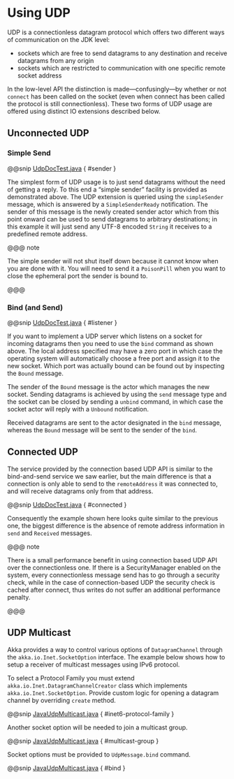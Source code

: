 # Using UDP

UDP is a connectionless datagram protocol which offers two different ways of
communication on the JDK level:

>
 * sockets which are free to send datagrams to any destination and receive
datagrams from any origin
 * sockets which are restricted to communication with one specific remote
socket address

In the low-level API the distinction is made—confusingly—by whether or not
`connect` has been called on the socket (even when connect has been
called the protocol is still connectionless). These two forms of UDP usage are
offered using distinct IO extensions described below.

## Unconnected UDP

### Simple Send

@@snip [UdpDocTest.java]($code$/java/jdocs/io/UdpDocTest.java) { #sender }

The simplest form of UDP usage is to just send datagrams without the need of
getting a reply. To this end a “simple sender” facility is provided as
demonstrated above. The UDP extension is queried using the
`simpleSender` message, which is answered by a `SimpleSenderReady`
notification. The sender of this message is the newly created sender actor
which from this point onward can be used to send datagrams to arbitrary
destinations; in this example it will just send any UTF-8 encoded
`String` it receives to a predefined remote address.

@@@ note

The simple sender will not shut itself down because it cannot know when you
are done with it. You will need to send it a `PoisonPill` when you
want to close the ephemeral port the sender is bound to.

@@@

### Bind (and Send)

@@snip [UdpDocTest.java]($code$/java/jdocs/io/UdpDocTest.java) { #listener }

If you want to implement a UDP server which listens on a socket for incoming
datagrams then you need to use the `bind` command as shown above. The
local address specified may have a zero port in which case the operating system
will automatically choose a free port and assign it to the new socket. Which
port was actually bound can be found out by inspecting the `Bound`
message.

The sender of the `Bound` message is the actor which manages the new
socket. Sending datagrams is achieved by using the `send` message type
and the socket can be closed by sending a `unbind` command, in which
case the socket actor will reply with a `Unbound` notification.

Received datagrams are sent to the actor designated in the `bind`
message, whereas the `Bound` message will be sent to the sender of the
`bind`.

## Connected UDP

The service provided by the connection based UDP API is similar to the
bind-and-send service we saw earlier, but the main difference is that a
connection is only able to send to the `remoteAddress` it was connected to,
and will receive datagrams only from that address.

@@snip [UdpDocTest.java]($code$/java/jdocs/io/UdpDocTest.java) { #connected }

Consequently the example shown here looks quite similar to the previous one,
the biggest difference is the absence of remote address information in
`send` and `Received` messages.

@@@ note

There is a small performance benefit in using connection based UDP API over
the connectionless one.  If there is a SecurityManager enabled on the system,
every connectionless message send has to go through a security check, while
in the case of connection-based UDP the security check is cached after
connect, thus writes do not suffer an additional performance penalty.

@@@

## UDP Multicast

Akka provides a way to control various options of `DatagramChannel` through the
`akka.io.Inet.SocketOption` interface. The example below shows
how to setup a receiver of multicast messages using IPv6 protocol.

To select a Protocol Family you must extend `akka.io.Inet.DatagramChannelCreator`
class which implements `akka.io.Inet.SocketOption`. Provide custom logic
for opening a datagram channel by overriding `create` method.

@@snip [JavaUdpMulticast.java]($code$/java/jdocs/io/JavaUdpMulticast.java) { #inet6-protocol-family }

Another socket option will be needed to join a multicast group.

@@snip [JavaUdpMulticast.java]($code$/java/jdocs/io/JavaUdpMulticast.java) { #multicast-group }

Socket options must be provided to `UdpMessage.bind` command.

@@snip [JavaUdpMulticast.java]($code$/java/jdocs/io/JavaUdpMulticast.java) { #bind }